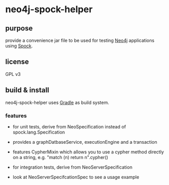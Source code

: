 # neo4j-spock-helper #

## purpose ##
provide a convenience jar file to be used for testing [Neo4j](http://www.neo4j.org) applications using [Spock](http://www.spockframework.org).

## license ##
GPL v3

## build & install ##
neo4j-spock-helper uses [Gradle](http://www.gradle.org) as build system.

### features ###
* for unit tests, derive from NeoSpecification instead of spock.lang.Specification
 * provides a graphDatbaseService, executionEngine and a transaction
 * features CypherMixin which allows you to use a cypher method directly on a string, e.g. "match (n) return n".cypher()

* for integration tests, derive from NeoServerSpecification
 * look at NeoServerSpecifcationSpec to see a usage example